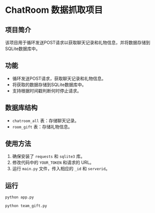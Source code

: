 # ChatRoom 数据抓取项目

## 项目简介
该项目用于循环发送POST请求以获取聊天记录和礼物信息，并将数据存储到SQLite数据库中。

## 功能
- 循环发送POST请求，获取聊天记录和礼物信息。
- 将获取的数据存储到SQLite数据库中。
- 支持根据时间戳判断何时停止请求。

## 数据库结构
- `chatroom_all` 表：存储聊天记录。
- `room_gift` 表：存储礼物信息。

## 使用方法
1. 确保安装了 `requests` 和 `sqlite3` 库。
2. 修改代码中的 `YOUR_TOKEN` 和请求的 URL。
3. 运行 `main.py` 文件，传入相应的 `_id` 和 `serverid`。

## 运行
```
python app.py
```

```
python team_gift.py
```
